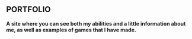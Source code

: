 ## PORTFOLIO
**A site where you can see both my abilities and a little information about me, as well as examples of games that I have made.**
